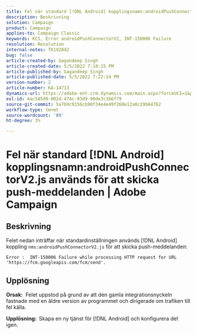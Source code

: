 ```yaml
---
title: Fel när standard [!DNL Android] kopplingsnamn:androidPushConnectorV2.js används för att skicka push-meddelanden | Adobe Campaign
description: Beskrivning
solution: Campaign
product: Campaign
applies-to: Campaign Classic
keywords: KCS, Error androidPushConnectorV2, INT-150006 Failure
resolution: Resolution
internal-notes: TK192842
bug: false
article-created-by: Gagandeep Singh
article-created-date: 5/5/2022 7:18:15 PM
article-published-by: Gagandeep Singh
article-published-date: 5/5/2022 7:22:14 PM
version-number: 2
article-number: KA-14713
dynamics-url: https://adobe-ent.crm.dynamics.com/main.aspx?forceUCI=1&pagetype=entityrecord&etn=knowledgearticle&id=6036cf1a-a8cc-ec11-a7b5-6045bd00dd66
exl-id: 4ac585d9-002d-474c-93d9-90de3c1b6f79
source-git-commit: 5a7b9c9156cb90f34e4e49f268e12a0c29b64762
workflow-type: tm+mt
source-wordcount: '89'
ht-degree: 3%

---
```


# Fel när standard [!DNL Android] kopplingsnamn:androidPushConnectorV2.js används för att skicka push-meddelanden | Adobe Campaign

## Beskrivning




Felet nedan inträffar när standardinställningen används [!DNL Android] koppling `nms:androidPushConnectorV2.js` för att skicka push-meddelanden:

```
Error :  INT-150006 Failure while processing HTTP request for URL 'https://fcm.googleapis.com/fcm/send'.
```

## Upplösning


<b>Orsak:</b>  Felet uppstod på grund av att den gamla integrationsnyckeln fastnade med en äldre version av programmet och dirigerade om trafiken till fel källa.

<b>Upplösning:  </b>Skapa en ny tjänst för [!DNL Android] och konfigurera det igen.
